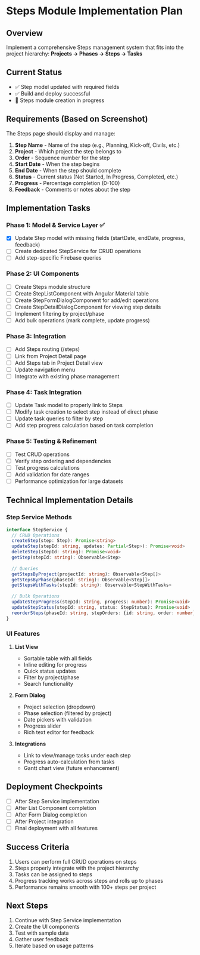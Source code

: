# Steps Module Implementation Plan

## Overview
Implement a comprehensive Steps management system that fits into the project hierarchy:
**Projects → Phases → Steps → Tasks**

## Current Status
- ✅ Step model updated with required fields
- ✅ Build and deploy successful
- 🔄 Steps module creation in progress

## Requirements (Based on Screenshot)
The Steps page should display and manage:
1. **Step Name** - Name of the step (e.g., Planning, Kick-off, Civils, etc.)
2. **Project** - Which project the step belongs to
3. **Order** - Sequence number for the step
4. **Start Date** - When the step begins
5. **End Date** - When the step should complete
6. **Status** - Current status (Not Started, In Progress, Completed, etc.)
7. **Progress** - Percentage completion (0-100)
8. **Feedback** - Comments or notes about the step

## Implementation Tasks

### Phase 1: Model & Service Layer ✅
- [x] Update Step model with missing fields (startDate, endDate, progress, feedback)
- [ ] Create dedicated StepService for CRUD operations
- [ ] Add step-specific Firebase queries

### Phase 2: UI Components
- [ ] Create Steps module structure
- [ ] Create StepListComponent with Angular Material table
- [ ] Create StepFormDialogComponent for add/edit operations
- [ ] Create StepDetailDialogComponent for viewing step details
- [ ] Implement filtering by project/phase
- [ ] Add bulk operations (mark complete, update progress)

### Phase 3: Integration
- [ ] Add Steps routing (/steps)
- [ ] Link from Project Detail page
- [ ] Add Steps tab in Project Detail view
- [ ] Update navigation menu
- [ ] Integrate with existing phase management

### Phase 4: Task Integration
- [ ] Update Task model to properly link to Steps
- [ ] Modify task creation to select step instead of direct phase
- [ ] Update task queries to filter by step
- [ ] Add step progress calculation based on task completion

### Phase 5: Testing & Refinement
- [ ] Test CRUD operations
- [ ] Verify step ordering and dependencies
- [ ] Test progress calculations
- [ ] Add validation for date ranges
- [ ] Performance optimization for large datasets

## Technical Implementation Details

### Step Service Methods
```typescript
interface StepService {
  // CRUD Operations
  createStep(step: Step): Promise<string>
  updateStep(stepId: string, updates: Partial<Step>): Promise<void>
  deleteStep(stepId: string): Promise<void>
  getStep(stepId: string): Observable<Step>
  
  // Queries
  getStepsByProject(projectId: string): Observable<Step[]>
  getStepsByPhase(phaseId: string): Observable<Step[]>
  getStepsWithTasks(stepId: string): Observable<StepWithTasks>
  
  // Bulk Operations
  updateStepProgress(stepId: string, progress: number): Promise<void>
  updateStepStatus(stepId: string, status: StepStatus): Promise<void>
  reorderSteps(phaseId: string, stepOrders: {id: string, order: number}[]): Promise<void>
}
```

### UI Features
1. **List View**
   - Sortable table with all fields
   - Inline editing for progress
   - Quick status updates
   - Filter by project/phase
   - Search functionality

2. **Form Dialog**
   - Project selection (dropdown)
   - Phase selection (filtered by project)
   - Date pickers with validation
   - Progress slider
   - Rich text editor for feedback

3. **Integrations**
   - Link to view/manage tasks under each step
   - Progress auto-calculation from tasks
   - Gantt chart view (future enhancement)

## Deployment Checkpoints
- [ ] After Step Service implementation
- [ ] After List Component completion
- [ ] After Form Dialog completion
- [ ] After Project integration
- [ ] Final deployment with all features

## Success Criteria
1. Users can perform full CRUD operations on steps
2. Steps properly integrate with the project hierarchy
3. Tasks can be assigned to steps
4. Progress tracking works across steps and rolls up to phases
5. Performance remains smooth with 100+ steps per project

## Next Steps
1. Continue with Step Service implementation
2. Create the UI components
3. Test with sample data
4. Gather user feedback
5. Iterate based on usage patterns